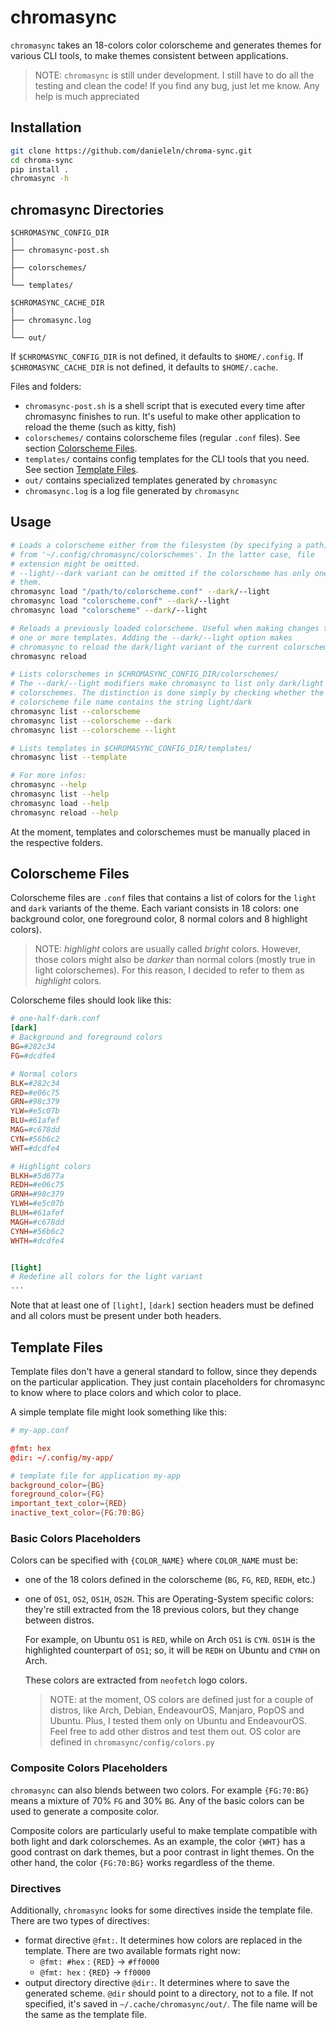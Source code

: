 # chromasync
`chromasync` takes an 18-colors color colorscheme and generates themes for
various CLI tools, to make themes consistent between applications.

> NOTE: `chromasync` is still under development. I still have to do
> all the testing and clean the code!
> If you find any bug, just let me know. Any help is much appreciated



## Installation
```bash
git clone https://github.com/danieleln/chroma-sync.git
cd chroma-sync
pip install .
chromasync -h
```



## chromasync Directories
```
$CHROMASYNC_CONFIG_DIR
│
├── chromasync-post.sh
│
├── colorschemes/ 
│
└── templates/

$CHROMASYNC_CACHE_DIR
│
├── chromasync.log
│
└── out/
```

If `$CHROMASYNC_CONFIG_DIR` is not defined, it defaults to `$HOME/.config`.
If `$CHROMASYNC_CACHE_DIR` is not defined, it defaults to `$HOME/.cache`.


Files and folders:

- `chromasync-post.sh` is a shell script that is executed every
  time after chromasync finishes to run. It's useful to make other
  application to reload the theme (such as kitty, fish)
- `colorschemes/` contains colorscheme files (regular `.conf` files). See section
  [Colorscheme Files](#colorscheme-files).
- `templates/` contains config templates for the CLI tools that
  you need. See section [Template Files](#template-files).
- `out/` contains specialized templates generated by `chromasync`
- `chromasync.log` is a log file generated by `chromasync`



## Usage
```bash
# Loads a colorscheme either from the filesystem (by specifying a path) or
# from '~/.config/chromasync/colorschemes'. In the latter case, file
# extension might be omitted.
# --light/--dark variant can be omitted if the colorscheme has only one of
# them.
chromasync load "/path/to/colorscheme.conf" --dark/--light
chromasync load "colorscheme.conf" --dark/--light
chromasync load "colorscheme" --dark/--light

# Reloads a previously loaded colorscheme. Useful when making changes to
# one or more templates. Adding the --dark/--light option makes
# chromasync to reload the dark/light variant of the current colorscheme.
chromasync reload

# Lists colorschemes in $CHROMASYNC_CONFIG_DIR/colorschemes/
# The --dark/--light modifiers make chromasync to list only dark/light
# colorschemes. The distinction is done simply by checking whether the
# colorscheme file name contains the string light/dark
chromasync list --colorscheme
chromasync list --colorscheme --dark
chromasync list --colorscheme --light

# Lists templates in $CHROMASYNC_CONFIG_DIR/templates/
chromasync list --template

# For more infos:
chromasync --help
chromasync list --help
chromasync load --help
chromasync reload --help
```

At the moment, templates and colorschemes must be manually placed in the 
respective folders.




## Colorscheme Files
Colorscheme files are `.conf` files that contains a list of colors for the
`light` and `dark` variants of the theme.
Each variant consists in 18 colors: one background color, one foreground
color, 8 normal colors and 8 highlight colors).

> NOTE: *highlight* colors are usually called *bright* colors. However,
> those colors might also be *darker* than normal colors (mostly true
> in light colorschemes). For this reason, I decided to refer to them as
> *highlight* colors.

Colorscheme files should look like this:
```conf
# one-half-dark.conf
[dark]
# Background and foreground colors
BG=#282c34
FG=#dcdfe4

# Normal colors
BLK=#282c34
RED=#e06c75
GRN=#98c379
YLW=#e5c07b
BLU=#61afef
MAG=#c678dd
CYN=#56b6c2
WHT=#dcdfe4

# Highlight colors
BLKH=#5d677a
REDH=#e06c75
GRNH=#98c379
YLWH=#e5c07b
BLUH=#61afef
MAGH=#c678dd
CYNH=#56b6c2
WHTH=#dcdfe4


[light]
# Redefine all colors for the light variant
...
```
Note that at least one of `[light]`, `[dark]` section headers must be
defined and all colors must be present under both headers.



## Template Files
Template files don't have a general standard to follow, since they
depends on the particular application.
They just contain placeholders for chromasync to know where to place
colors and which color to place.

A simple template file might look something like this:
```conf
# my-app.conf

@fmt: hex
@dir: ~/.config/my-app/

# template file for application my-app
background_color={BG}
foreground_color={FG}
important_text_color={RED}
inactive_text_color={FG:70:BG}
```

### Basic Colors Placeholders
Colors can be specified with `{COLOR_NAME}` where `COLOR_NAME` must be:

- one of the 18 colors defined in the colorscheme (`BG`, `FG`, `RED`, `REDH`, etc.)
- one of `OS1`, `OS2`, `OS1H`, `OS2H`. This are Operating-System specific
  colors: they're still extracted from the 18 previous colors, but they
  change between distros.

  For example, on Ubuntu `OS1` is `RED`, while on Arch `OS1` is `CYN`.
  `OS1H` is the highlighted counterpart of `OS1`; so, it will be `REDH`
  on Ubuntu and `CYNH` on Arch.

  These colors are extracted from `neofetch` logo colors.


  > NOTE: at the moment, OS colors are defined just for a couple of 
  > distros, like Arch, Debian, EndeavourOS, Manjaro, PopOS and Ubuntu.
  > Plus, I tested them only on Ubuntu and EndeavourOS.
  > Feel free to add other distros and test them out. OS color are
  > defined in `chromasync/config/colors.py`


### Composite Colors Placeholders
`chromasync` can also blends between two colors. For example `{FG:70:BG}`
means a mixture of 70% `FG` and 30% `BG`. Any of the basic colors can
be used to generate a composite color.

Composite colors are particularly useful to make template compatible
with both light and dark colorschemes.
As an example, the color `{WHT}` has a good contrast on dark themes,
but a poor contrast in light themes.
On the other hand, the color `{FG:70:BG}` works regardless of the theme.


### Directives
Additionally, `chromasync` looks for some directives inside the template
file. There are two types of directives:

- format directive `@fmt:`. It determines how colors are replaced in
  the template. There are two available formats right now:
    - `@fmt: #hex` : `{RED}` -> `#ff0000`
    - `@fmt: hex`  : `{RED}` -> `ff0000`
- output directory directive `@dir:`. It determines where to save the generated
  scheme.
  `@dir` should point to a directory, not to a file.
  If not specified, it's saved in `~/.cache/chromasync/out/`.
  The file name will be the same as the template file.
